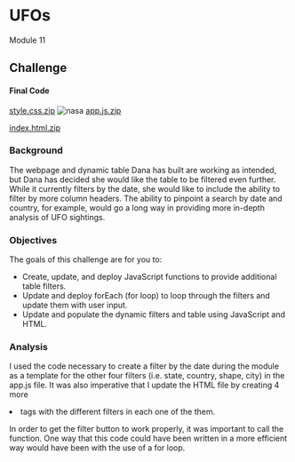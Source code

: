 # UFOs
Module 11

## Challenge

#### Final Code
[style.css.zip](https://github.com/efuen0077/UFOs/files/4741459/style.css.zip)
![nasa](https://user-images.githubusercontent.com/62089134/83961527-d998c180-a848-11ea-9169-e36b99f6e26b.jpg)
[app.js.zip](https://github.com/efuen0077/UFOs/files/4741460/app.js.zip)

[index.html.zip](https://github.com/efuen0077/UFOs/files/4741461/index.html.zip)

### Background
The webpage and dynamic table Dana has built are working as intended, but Dana has decided she would like the table to be filtered even further. While it currently filters by the date, she would like to include the ability to filter by more column headers. The ability to pinpoint a search by date and country, for example, would go a long way in providing more in-depth analysis of UFO sightings.

### Objectives
The goals of this challenge are for you to:

- Create, update, and deploy JavaScript functions to provide additional table filters.
- Update and deploy forEach (for loop) to loop through the filters and update them with user input.
- Update and populate the dynamic filters and table using JavaScript and HTML.

### Analysis

I used the code necessary to create a filter by the date during the module as a template for the other four filters (i.e. state, country, shape, city) in the app.js file. It was also imperative that I update the HTML file by creating 4 more <li/> tags with the different filters in each one of the them. 

In order to get the filter button to work properly, it was important to call the function. One way that this code could have been written in a more efficient way would have been with the use of a for loop.


